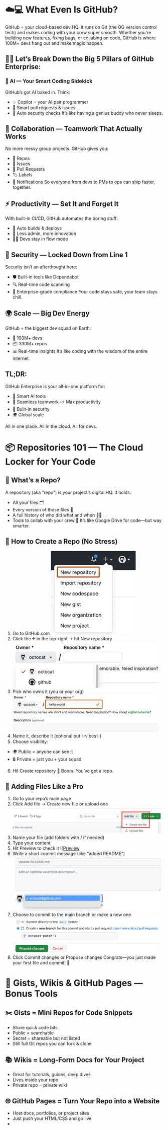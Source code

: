 # ☁️💻 What Even Is GitHub?
GitHub = your cloud-based dev HQ. It runs on Git (the OG version control tech) and makes coding with your crew super smooth. Whether you're building new features, fixing bugs, or collabing on code, GitHub is where 100M+ devs hang out and make magic happen.

## 🧠💬 Let’s Break Down the Big 5 Pillars of GitHub Enterprise:

### 🤖 AI — Your Smart Coding Sidekick
GitHub’s got AI baked in. Think:

- ✨ Copilot = your AI pair programmer
- 🧠 Smart pull requests & issues
- 🔐 Auto security checks
It’s like having a genius buddy who never sleeps.

## 🤝 Collaboration — Teamwork That Actually Works

No more messy group projects. GitHub gives you:

- 📁 Repos
- 🐞 Issues
- 🔁 Pull Requests
- 🏷️ Labels
- 📣 Notifications
So everyone from devs to PMs to ops can ship faster, together.

## ⚡ Productivity — Set It and Forget It
With built-in CI/CD, GitHub automates the boring stuff:

- 🚀 Auto builds & deploys
- 🧹 Less admin, more innovation
- 🧘‍♀️ Devs stay in flow mode

## 🔐 Security — Locked Down from Line 1
Security isn’t an afterthought here:

- 🛡️ Built-in tools like Dependabot
- 🔍 Real-time code scanning
- 🧾 Enterprise-grade compliance
Your code stays safe, your team stays chill.

## 🌍 Scale — Big Dev Energy
GitHub = the biggest dev squad on Earth:

- 👥 100M+ devs
- 📦 330M+ repos
- 📊 Real-time insights
It’s like coding with the wisdom of the entire internet.

## TL;DR:
GitHub Enterprise is your all-in-one platform for:

- 🧠 Smart AI tools
- 🤝 Seamless teamwork
-⚡ Max productivity
- 🔐 Built-in security
- 🌍 Global scale

All in one place. All in the cloud. All for devs.

# 📦 Repositories 101 — The Cloud Locker for Your Code
## 🧠 What’s a Repo?
A repository (aka “repo”) is your project’s digital HQ. It holds:

- All your files 🗂️
- Every version of those files 🔁
- A full history of who did what and when 🕵️‍♀️
- Tools to collab with your crew 🤝
It’s like Google Drive for code—but way smarter.

## 🚀 How to Create a Repo (No Stress)
1. Go to GitHub.com
![New Repo](https://github.com/codess-aus/GitHub-Workshop/blob/36c835aa22e4d4eb27a4ab14c6b95d8e1fb02f1d/assets/1-new-repo-option.png)
2. Click the ➕ in the top-right → hit New repository
![Owner](https://github.com/codess-aus/GitHub-Workshop/blob/36c835aa22e4d4eb27a4ab14c6b95d8e1fb02f1d/assets/2-selecting-repo-owner.png) 
3. Pick who owns it (you or your org)
![Repo Name](https://github.com/codess-aus/GitHub-Workshop/blob/36c835aa22e4d4eb27a4ab14c6b95d8e1fb02f1d/assets/3-repo-name-text-box.png)
4. Name it, describe it (optional but ✨vibes✨)
5. Choose visibility:
  - 🌍 Public = anyone can see it
  - 🔒 Private = just you + your squad
6. Hit Create repository 🎉
Boom. You’ve got a repo.

## 📁 Adding Files Like a Pro
1. Go to your repo’s main page
2. Click Add file → Create new file or upload one
![Add File](https://github.com/codess-aus/GitHub-Workshop/blob/36c835aa22e4d4eb27a4ab14c6b95d8e1fb02f1d/assets/4-add-file-options.png)
3. Name your file (add folders with / if needed)
4. Type your content
5. Hit Preview to check it
![[Preview](https://github.com/codess-aus/GitHub-Workshop/blob/36c835aa22e4d4eb27a4ab14c6b95d8e1fb02f1d/assets/5-preview-option-in-a-file.png)
6. Write a short commit message (like “added README”)
![Message](https://github.com/codess-aus/GitHub-Workshop/blob/36c835aa22e4d4eb27a4ab14c6b95d8e1fb02f1d/assets/6-commit-description-box.png)
7. Choose to commit to the main branch or make a new one
![New Branch](https://github.com/codess-aus/GitHub-Workshop/blob/36c835aa22e4d4eb27a4ab14c6b95d8e1fb02f1d/assets/7-create-a-new-branch.png)
8. Click Commit changes or Propose changes
Congrats—you just made your first file and commit! 🥳

# 🧩 Gists, Wikis & GitHub Pages — Bonus Tools
## ✂️ Gists = Mini Repos for Code Snippets
- Share quick code bits
- Public = searchable
- Secret = shareable but not listed
- Still full Git repos you can fork & clone

## 📚 Wikis = Long-Form Docs for Your Project
- Great for tutorials, guides, deep dives
- Lives inside your repo
- Private repo = private wiki

## 🌐 GitHub Pages = Turn Your Repo into a Website
- Host docs, portfolios, or project sites
- Just push your HTML/CSS and go live
- 
